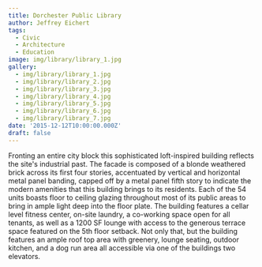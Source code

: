 ```yaml
---
title: Dorchester Public Library
author: Jeffrey Eichert
tags:
  - Civic
  - Architecture
  - Education
image: img/library/library_1.jpg
gallery:
  - img/library/library_1.jpg
  - img/library/library_2.jpg
  - img/library/library_3.jpg
  - img/library/library_4.jpg
  - img/library/library_5.jpg
  - img/library/library_6.jpg
  - img/library/library_7.jpg
date: '2015-12-12T10:00:00.000Z'
draft: false
---
```


Fronting an entire city block this sophisticated loft-inspired building reflects the site's industrial past. The facade is composed of a blonde weathered brick across its first four stories, accentuated by vertical and horizontal metal panel banding, capped off by a metal panel fifth story to indicate the modern amenities that this building brings to its residents. Each of the 54 units boasts floor to ceiling glazing throughout most of its public areas to bring in ample light deep into the floor plate. The building features a cellar level fitness center, on-site laundry, a co-working space open for all tenants, as well as a 1200 SF lounge with access to the generous terrace space featured on the 5th floor setback. Not only that, but the building features an ample roof top area with greenery, lounge seating, outdoor kitchen, and a dog run area all accessible via one of the buildings two elevators.
